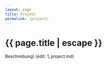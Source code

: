 ```yaml
---
layout: page
title: Projekt
permalink: /project/
---
```


<h1 class="page-title">{{ page.title | escape }}</h1>

Beschreibung\\
(edit: 1_project.md)